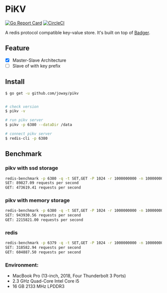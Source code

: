 # PiKV

[![Go Report Card](https://goreportcard.com/badge/github.com/joway/pikv)](https://goreportcard.com/report/github.com/joway/pikv)
[![CircleCI](https://circleci.com/gh/joway/pikv.svg?style=shield)](https://circleci.com/gh/joway/imagic)

A redis protocol compatible key-value store. It's built on top of [Badger](https://github.com/dgraph-io/badger).

## Feature

- [x] Master-Slave Architecture
- [ ] Slave of with key prefix

## Install

```bash
$ go get -u github.com/joway/pikv


# check version
$ pikv -v

# run pikv server
$ pikv -p 6380 --dataDir /data

# connect pikv server
$ redis-cli -p 6380
```

## Benchmark

### pikv with ssd storage
 
```bash
redis-benchmark -p 6380 -q -t SET,GET -P 1024 -r 1000000000 -n 10000000
SET: 89827.09 requests per second
GET: 473619.41 requests per second
```

### pikv with memory storage

```bash
redis-benchmark -p 6380 -q -t SET,GET -P 1024 -r 1000000000 -n 10000000
SET: 943930.56 requests per second
GET: 2215821.00 requests per second
```

### redis

```bash
redis-benchmark -p 6379 -q -t SET,GET -P 1024 -r 1000000000 -n 10000000
SET: 318582.94 requests per second
GET: 604887.50 requests per second
```

### Environment:

- MacBook Pro (13-inch, 2018, Four Thunderbolt 3 Ports)
- 2.3 GHz Quad-Core Intel Core i5
- 16 GB 2133 MHz LPDDR3
